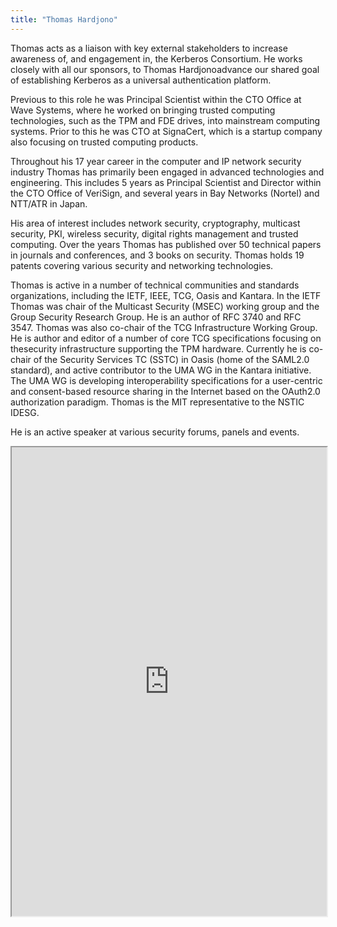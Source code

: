 ```yaml
---
title: "Thomas Hardjono"
---
```


Thomas acts as a liaison with key external stakeholders to increase awareness of, and engagement in, the Kerberos Consortium. He works closely with all our sponsors, to Thomas Hardjonoadvance our shared goal of establishing Kerberos as a universal authentication platform.

Previous to this role he was Principal Scientist within the CTO Office at Wave Systems, where he worked on bringing trusted computing technologies, such as the TPM and FDE drives, into mainstream computing systems. Prior to this he was CTO at SignaCert, which is a startup company also focusing on trusted computing products.

Throughout his 17 year career in the computer and IP network security industry Thomas has primarily been engaged in advanced technologies and engineering. This includes 5 years as Principal Scientist and Director within the CTO Office of VeriSign, and several years in Bay Networks (Nortel) and NTT/ATR in Japan.

His area of interest includes network security, cryptography, multicast security, PKI, wireless security, digital rights management and trusted computing. Over the years Thomas has published over 50 technical papers in journals and conferences, and 3 books on security. Thomas holds 19 patents covering various security and networking technologies.

Thomas is active in a number of technical communities and standards organizations, including the IETF, IEEE, TCG, Oasis and Kantara. In the IETF Thomas was chair of the Multicast Security (MSEC) working group and the Group Security Research Group. He is an author of RFC 3740 and RFC 3547. Thomas was also co-chair of the TCG Infrastructure Working Group. He is author and editor of a number of core TCG specifications focusing on thesecurity infrastructure supporting the TPM hardware. Currently he is co-chair of the Security Services TC (SSTC) in Oasis (home of the SAML2.0 standard), and active contributor to the UMA WG in the Kantara initiative. The UMA WG is developing interoperability specifications for a user-centric and consent-based resource sharing in the Internet based on the OAuth2.0 authorization paradigm. Thomas is the MIT representative to the NSTIC IDESG.

He is an active speaker at various security forums, panels and events.

<iframe height="750" width="100%" src="https://ewelton.github.io/ktest/wiki.html#Thomas%20Hardjono"></iframe>
